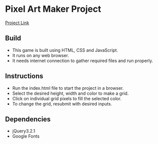 # Pixel Art Maker Project

[Project Link](https://github.com/muskan09/Pixel-Art-Maker/)

## Build

* This game is built using HTML, CSS and JavaScript.
* It runs on any web browser.
* It needs internet connection to gather required files and run properly.

## Instructions

* Run the index.html file to start the project in a browser.
* Select the desired height, width and color to make a grid.
* Click on individual grid pixels to fill the selected color.
* To change the grid, resubmit with desired inputs.

## Dependencies

* jQuery3.2.1
* Google Fonts

